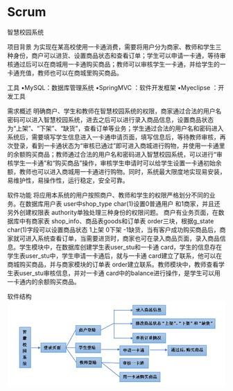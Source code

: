 # Scrum

智慧校园系统

项目背景
为实现在某高校使用一卡通消费，需要将用户分为商家、教师和学生三种身份，商户可以进货、设置商品状态和查看订单；学生可以申请一卡通，等待审核通过后可以在商城用一卡通购买商品；教师可以审核学生一卡通，并给学生的一卡通充值，教师也可以在商城里购买商品。

工具
•MySQL：数据库管理系统
•SpringMVC ：软件开发框架
•Myeclipse ：开发工具

需求概述
明确商户、学生和教师在智慧校园系统的权限，商家通过合法的用户名密码可以进入智慧校园系统，进去之后可以进行录入商品信息，设置商品状态为“上架”、“下架”、“缺货”，查看订单等业务；学生通过合法的用户名和密码进入系统后，需要填写学生信息进入一卡通申请页面，填写信息后，等待教师审核，再次登录，看到一卡通状态为“审核已通过”即可进入商城进行购物，并使用一卡通里的余额购买商品；教师通过合法的用户名和密码进入智慧校园系统，可以进行“审核学生一卡通”和“购买商品”操作，审核学生申请时可以给学生设置一卡通初始余额，教师也可以进入商城用一卡通进行购物。同时，系统最大限度地实现易安装，易维护性，易操作性，运行稳定，安全可靠。

软件功能
将应用本系统的用户按照商户、教师和学生的权限严格划分不同的业务。在数据库用户表 user中shop_type char(1)设置0普通用户 和1商家，并且还另外创建权限表 authority单独处理三种身份的权限问题。 商户有业务页面，在数据库中有商家表 shop_info、商品表goods和订单表 order三块，根据g_state char(1)字段可以设置商品状态 1上架 0下架 -1缺货，当有客户成功购买商品后，商家就可进入系统查看订单，当需要进货时，商家也可在录入商品页面，录入商品信息。学生模块中，在数据库创建学生表user_stu和一卡通 card，学生的信息存在学生表user_stu中，学生申请一卡通后，就与一卡通 card建立了联系，他可以在商城购买商品，并与商家模块的订单表 order建立联系。教师模块中，教师查看学生表user_stu审核信息，并对一卡通 card中的balance进行操作，是学生可以用一卡通内的余额购买商品。

软件结构
![image](https://github.com/qq2553381690/Scrum/blob/master/readme_image/%E7%BB%93%E6%9E%84%E5%9B%BE.png)
